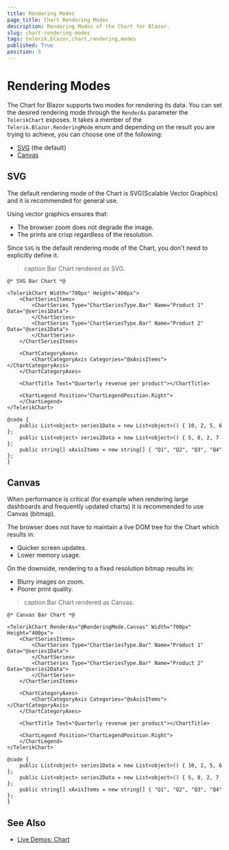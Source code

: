 ```yaml
---
title: Rendering Modes
page_title: Chart Rendering Modes
description: Rendering Modes of the Chart for Blazor.
slug: chart-rendering-modes
tags: telerik,blazor,chart,rendering,modes
published: True
position: 5
---
```


# Rendering Modes

The Chart for Blazor supports two modes for rendering its data. You can set the desired rendering mode through the `RenderAs` parameter the `TelerikChart` exposes. It takes a member of the `Telerik.Blazor.RenderingMode` enum and depending on the result you are trying to achieve, you can choose one of the following:

* [SVG](#svg) (the default)
* [Canvas](#canvas)


## SVG

The default rendering mode of the Chart is SVG(Scalable Vector Graphics) and it is recommended for general use.

Using vector graphics ensures that:

* The browser zoom does not degrade the image.
* The prints are crisp regardless of the resolution.

Since `SVG` is the default rendering mode of the Chart, you don't need to explicitly define it.

>caption Bar Chart rendered as SVG.

````CSHTML
@* SVG Bar Chart *@

<TelerikChart Width="700px" Height="400px">
    <ChartSeriesItems>
        <ChartSeries Type="ChartSeriesType.Bar" Name="Product 1" Data="@series1Data">
        </ChartSeries>
        <ChartSeries Type="ChartSeriesType.Bar" Name="Product 2" Data="@series2Data">
        </ChartSeries>
    </ChartSeriesItems>

    <ChartCategoryAxes>
        <ChartCategoryAxis Categories="@xAxisItems"></ChartCategoryAxis>
    </ChartCategoryAxes>

    <ChartTitle Text="Quarterly revenue per product"></ChartTitle>

    <ChartLegend Position="ChartLegendPosition.Right">
    </ChartLegend>
</TelerikChart>

@code {
    public List<object> series1Data = new List<object>() { 10, 2, 5, 6 };
    public List<object> series2Data = new List<object>() { 5, 8, 2, 7 };
    public string[] xAxisItems = new string[] { "Q1", "Q2", "Q3", "Q4" };
}
````

## Canvas

When performance is critical (for example when rendering large dashboards and frequently updated charts) it is recommended to use Canvas (bitmap).

The browser does not have to maintain a live DOM tree for the Chart which results in:

* Quicker screen updates.
* Lower memory usage.

On the downside, rendering to a fixed resolution bitmap results in:

* Blurry images on zoom.
* Poorer print quality.

>caption Bar Chart rendered as Canvas.

````CSHTML
@* Canvas Bar Chart *@

<TelerikChart RenderAs="@RenderingMode.Canvas" Width="700px" Height="400px">
    <ChartSeriesItems>
        <ChartSeries Type="ChartSeriesType.Bar" Name="Product 1" Data="@series1Data">
        </ChartSeries>
        <ChartSeries Type="ChartSeriesType.Bar" Name="Product 2" Data="@series2Data">
        </ChartSeries>
    </ChartSeriesItems>

    <ChartCategoryAxes>
        <ChartCategoryAxis Categories="@xAxisItems"></ChartCategoryAxis>
    </ChartCategoryAxes>

    <ChartTitle Text="Quarterly revenue per product"></ChartTitle>

    <ChartLegend Position="ChartLegendPosition.Right">
    </ChartLegend>
</TelerikChart>

@code {
    public List<object> series1Data = new List<object>() { 10, 2, 5, 6 };
    public List<object> series2Data = new List<object>() { 5, 8, 2, 7 };
    public string[] xAxisItems = new string[] { "Q1", "Q2", "Q3", "Q4" };
}
````


## See Also

  * [Live Demos: Chart](https://demos.telerik.com/blazor-ui/chart/index)
